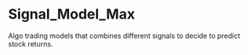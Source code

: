 # Signal_Model_Max
Algo trading models that combines different signals to decide to predict stock returns. 
